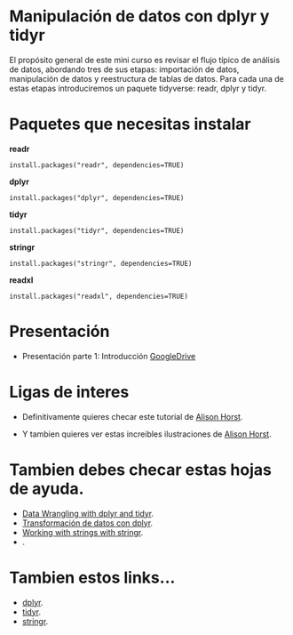 # Manipulación de datos con dplyr y tidyr

El propósito general de este mini curso es revisar el flujo típico de análisis de datos, abordando tres de sus etapas: importación de datos, manipulación de datos y reestructura de tablas de datos. Para cada una de estas etapas introduciremos un paquete tidyverse: readr, dplyr y tidyr. 

# Paquetes que necesitas instalar 

**readr** 

``install.packages("readr", dependencies=TRUE)``

**dplyr**

``install.packages("dplyr", dependencies=TRUE)``

**tidyr**

``install.packages("tidyr", dependencies=TRUE)``

**stringr**

``install.packages("stringr", dependencies=TRUE)``

**readxl**

``install.packages("readxl", dependencies=TRUE)``

# Presentación

- Presentación parte 1: Introducción [GoogleDrive](https://docs.google.com/presentation/d/1BjgTadXo0jF4X3h5_Bdx3yYVBX0utepz2MIdKqDkxfg/edit?usp=sharing)

# Ligas de interes

- Definitivamente quieres checar este tutorial de [Alison Horst](https://www.allisonhorst.com/post/2021-02-08-dplyr-learnr/).

- Y tambien quieres ver estas increibles ilustraciones de [Alison Horst](https://github.com/allisonhorst/stats-illustrations).


# Tambien debes checar estas hojas de ayuda.

- [Data Wrangling with dplyr and tidyr](https://www.rstudio.com/wp-content/uploads/2015/02/data-wrangling-cheatsheet.pdf).
- [Transformación de datos con dplyr](https://raw.githubusercontent.com/rstudio/cheatsheets/main/translations/spanish/data-transformation_es.pdf).
- [Working with strings with stringr](https://evoldyn.gitlab.io/evomics-2018/ref-sheets/R_strings.pdf).
- []().

# Tambien estos links...

- [dplyr](https://dplyr.tidyverse.org/).
- [tidyr](https://tidyr.tidyverse.org/).
- [stringr](https://stringr.tidyverse.org/).















